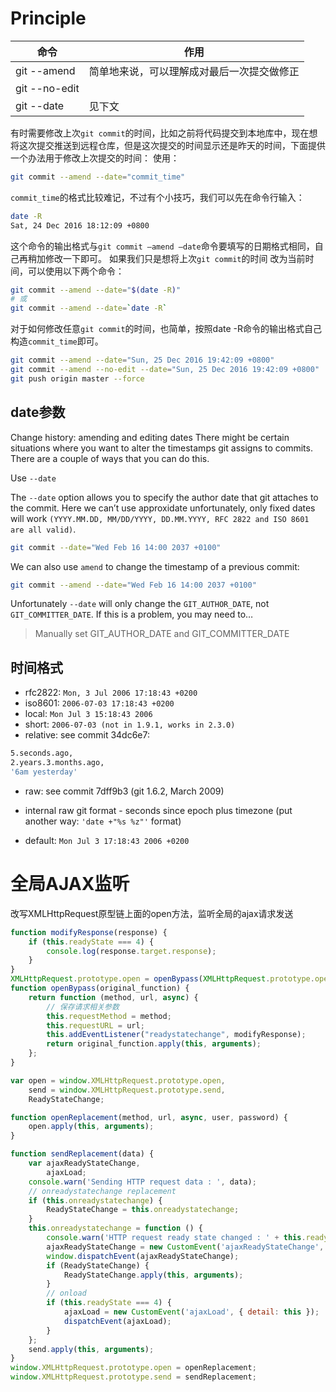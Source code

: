 <!-- # Usage

运行以下命令启动：
```bash
npm start
# or
node index
```

效果如下：
<img src="./screenshots/1.png" /> 

如果你喜欢或者对你有帮助，给我点个赞支持下吧😊 -->

# Principle

|命令|作用|
|-|-|
|git --amend|简单地来说，可以理解成对最后一次提交做修正|
|git --no-edit||
|git --date|见下文|

有时需要修改上次`git commit`的时间，比如之前将代码提交到本地库中，现在想将这次提交推送到远程仓库，但是这次提交的时间显示还是昨天的时间，下面提供一个办法用于修改上次提交的时间：
使用：

```bash
git commit --amend --date="commit_time"
```
`commit_time`的格式比较难记，不过有个小技巧，我们可以先在命令行输入：

```bash
date -R
Sat, 24 Dec 2016 18:12:09 +0800
```

这个命令的输出格式与`git commit –amend –date`命令要填写的日期格式相同，自己再稍加修改一下即可。
如果我们只是想将上次`git commit`的时间 改为当前时间，可以使用以下两个命令：

```bash
git commit --amend --date="$(date -R)"
# 或
git commit --amend --date=`date -R`
```

对于如何修改任意`git commit`的时间，也简单，按照date -R命令的输出格式自己构造`commit_time`即可。

```bash
git commit --amend --date="Sun, 25 Dec 2016 19:42:09 +0800"
git commit --amend --no-edit --date="Sun, 25 Dec 2016 19:42:09 +0800"
git push origin master --force
```

## date参数

Change history: amending and editing dates
There might be certain situations where you want to alter the timestamps git assigns to commits. There are a couple of ways that you can do this.

Use `--date`

The `--date` option allows you to specify the author date that git attaches to the commit. Here we can’t use approxidate unfortunately, only fixed dates will work `(YYYY.MM.DD, MM/DD/YYYY, DD.MM.YYYY, RFC 2822 and ISO 8601 are all valid)`.
```bash
git commit --date="Wed Feb 16 14:00 2037 +0100"
```
We can also use `amend` to change the timestamp of a previous commit:
```bash
git commit --amend --date="Wed Feb 16 14:00 2037 +0100"
```
Unfortunately `--date` will only change the `GIT_AUTHOR_DATE`, not `GIT_COMMITTER_DATE`. If this is a problem, you may need to…

> Manually set GIT_AUTHOR_DATE and GIT_COMMITTER_DATE

## 时间格式

- rfc2822: `Mon, 3 Jul 2006 17:18:43 +0200`
- iso8601: `2006-07-03 17:18:43 +0200`
- local: `Mon Jul 3 15:18:43 2006`
- short: `2006-07-03 (not in 1.9.1, works in 2.3.0)`
- relative: see commit 34dc6e7:
```bash
5.seconds.ago, 
2.years.3.months.ago, 
'6am yesterday'
```
- raw: see commit 7dff9b3 (git 1.6.2, March 2009)
- internal raw git format - seconds since epoch plus timezone
(put another way: `'date +"%s %z"'` format)

- default: `Mon Jul 3 17:18:43 2006 +0200`


# 全局AJAX监听

改写XMLHttpRequest原型链上面的open方法，监听全局的ajax请求发送
```js
function modifyResponse(response) {
    if (this.readyState === 4) {
        console.log(response.target.response);
    }
}
XMLHttpRequest.prototype.open = openBypass(XMLHttpRequest.prototype.open);
function openBypass(original_function) {
    return function (method, url, async) {
        // 保存请求相关参数
        this.requestMethod = method;
        this.requestURL = url;
        this.addEventListener("readystatechange", modifyResponse);
        return original_function.apply(this, arguments);
    };
}
```

```js
var open = window.XMLHttpRequest.prototype.open,
    send = window.XMLHttpRequest.prototype.send,
    ReadyStateChange;

function openReplacement(method, url, async, user, password) {
    open.apply(this, arguments);
}

function sendReplacement(data) {
    var ajaxReadyStateChange,
        ajaxLoad;
    console.warn('Sending HTTP request data : ', data);
    // onreadystatechange replacement
    if (this.onreadystatechange) {
        ReadyStateChange = this.onreadystatechange;
    }
    this.onreadystatechange = function () {
        console.warn('HTTP request ready state changed : ' + this.readyState);
        ajaxReadyStateChange = new CustomEvent('ajaxReadyStateChange', { detail: this });
        window.dispatchEvent(ajaxReadyStateChange);
        if (ReadyStateChange) {
            ReadyStateChange.apply(this, arguments);
        }
        // onload
        if (this.readyState === 4) {
            ajaxLoad = new CustomEvent('ajaxLoad', { detail: this });
            dispatchEvent(ajaxLoad);
        }
    };
    send.apply(this, arguments);
}
window.XMLHttpRequest.prototype.open = openReplacement;
window.XMLHttpRequest.prototype.send = sendReplacement;
```
